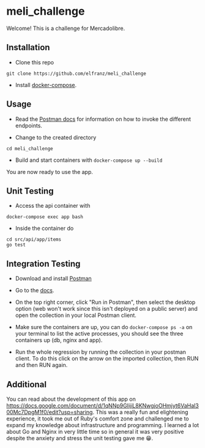 # meli_challenge

Welcome! This is a challenge for Mercadolibre.

## Installation

* Clone this repo
```
git clone https://github.com/elfranz/meli_challenge
```
* Install [docker-compose](https://docs.docker.com/compose/install/).

## Usage

* Read the [Postman docs](https://documenter.getpostman.com/view/11207309/TVCiT6m9) for information on how to invoke the different endpoints.

* Change to the created directory
```
cd meli_challenge
```

* Build and start containers with
```docker-compose up --build```

You are now ready to use the app.

## Unit Testing

* Access the api container with
```
docker-compose exec app bash
```
* Inside the container do
```
cd src/api/app/items
go test
```

## Integration Testing

* Download and install [Postman](https://www.postman.com/)

* Go to the [docs](https://documenter.getpostman.com/view/11207309/TVCiT6m9).

* On the top right corner, click "Run in Postman", then select the desktop option (web won't work since this isn't deployed on a public server) and open the collection in your local Postman client.

* Make sure the containers are up, you can do ```docker-compose ps -a``` on your terminal to list the active processes, you should see the three containers up (db, nginx and app).

* Run the whole regression by running the collection in your postman client. To do this click on the arrow on the imported collection, then RUN and then RUN again.

## Additional

You can read about the development of this app on https://docs.google.com/document/d/1qNNp9GIijiL8KNwgjoOHmjyt6VaHal300Mc7DpgM1f0/edit?usp=sharing.
This was a really fun and elightening experience, it took me out of Ruby's comfort zone and challenged me to expand my knowledge about infrastructure and programming. I learned a lot about Go and Nginx in very little time so in general it was very positive despite the anxiety and stress the unit testing gave me :grin:.
